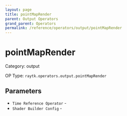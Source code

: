 ```yaml
---
layout: page
title: pointMapRender
parent: Output Operators
grand_parent: Operators
permalink: /reference/operators/output/pointMapRender
---
```


# pointMapRender



Category: output

OP Type: `raytk.operators.output.pointMapRender`

## Parameters

* `Time Reference Operator` - 
* `Shader Builder Config` -
